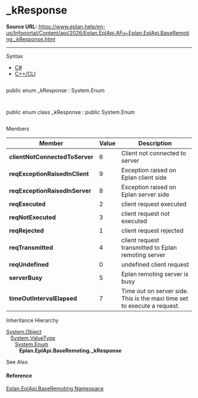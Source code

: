 # _kResponse

**Source URL:** https://www.eplan.help/en-us/Infoportal/Content/api/2026/Eplan.EplApi.AFu~Eplan.EplApi.BaseRemoting._kResponse.html

---

Syntax

- [C#](#i-syntax-CS)
- [C++/CLI](#i-syntax-CPP2005)

```
```
public enum _kResponse : System.Enum
```
```

```
```
public enum class _kResponse : public System.Enum
```
```

Members

| Member | Value | Description |
| --- | --- | --- |
| **clientNotConnectedToServer** | 6 | Client not connected to server |
| **reqExceptionRaisedInClient** | 9 | Exception raised on Eplan client side |
| **reqExceptionRaisedInServer** | 8 | Exception raised on Eplan server side |
| **reqExecuted** | 2 | client request executed |
| **reqNotExecuted** | 3 | client request not executed |
| **reqRejected** | 1 | client request rejected |
| **reqTransmitted** | 4 | client request transmitted to Eplan remoting server |
| **reqUndefined** | 0 | undefined client request |
| **serverBusy** | 5 | Eplan remoting server is busy |
| **timeOutIntervalElapsed** | 7 | Time out on server side. This is the maxi time set to execute a request. |

Inheritance Hierarchy

[System.Object](#)  
   [System.ValueType](#)  
      [System.Enum](#)  
         **Eplan.EplApi.BaseRemoting.\_kResponse**

See Also

#### Reference

[Eplan.EplApi.BaseRemoting Namespace](Eplan.EplApi.AFu~Eplan.EplApi.BaseRemoting_namespace.html)